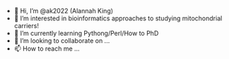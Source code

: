 - 👋 Hi, I’m @ak2022 (Alannah King)
- 👀 I’m interested in bioinformatics approaches to studying mitochondrial carriers!
- 🌱 I’m currently learning Pythong/Perl/How to PhD
- 💞️ I’m looking to collaborate on ...
- 📫 How to reach me ...

<!---
ak2022/ak2022 is a ✨ special ✨ repository because its `README.md` (this file) appears on your GitHub profile.
You can click the Preview link to take a look at your changes.
--->
